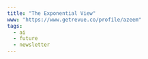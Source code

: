 ```yaml
---
title: "The Exponential View"
www: "https://www.getrevue.co/profile/azeem"
tags:
  - ai
  - future
  - newsletter
---
```

